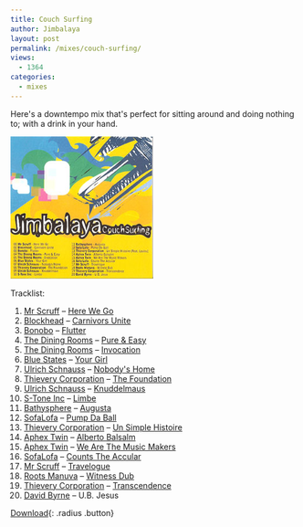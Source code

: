 ```yaml
---
title: Couch Surfing
author: Jimbalaya
layout: post
permalink: /mixes/couch-surfing/
views:
  - 1364
categories:
  - mixes
---
```


Here's a downtempo mix that's perfect for sitting around and doing nothing to; with a drink in your hand.

![Couch Surfing Cover](/assets/images/couchsurfing.jpg)

Tracklist:

01. [Mr Scruff][3] – [Here We Go][4]
02. [Blockhead][5] – [Carnivors Unite][6]
03. [Bonobo][7] – [Flutter][8]
04. [The Dining Rooms][9] – [Pure & Easy][10]
05. [The Dining Rooms][9] – [Invocation][11]
06. [Blue States][12] – [Your Girl][13]
07. [Ulrich Schnauss][14] – [Nobody's Home][15]
08. [Thievery Corporation][16] – [The Foundation][17]
09. [Ulrich Schnauss][14] – [Knuddelmaus][18]
10. [S-Tone Inc][19] – [Limbe][20]
11. [Bathysphere][21] – [Augusta][22]
12. [SofaLofa][23] – [Pump Da Ball][24]
13. [Thievery Corporation][16] – [Un Simple Histoire][25]
14. [Aphex Twin][26] – [Alberto Balsalm][27]
15. [Aphex Twin][26] – [We Are The Music Makers][28]
16. [SofaLofa][23] – [Counts The Accular][29]
17. [Mr Scruff][3] – [Travelogue][30]
18. [Roots Manuva][31] – [Witness Dub][32]
19. [Thievery Corporation][16] – [Transcendence][33]
20. [David Byrne][34] – U.B. Jesus

 [3]: http://itunes.apple.com/WebObjects/MZStore.woa/wa/viewArtist?id=2236724 "Mr Scruff on iTunes"
 [4]: http://itunes.apple.com/WebObjects/MZStore.woa/wa/viewAlbum?i=156674012%26id=156674002%26s=143441 "Here We Go on iTunes"
 [5]: http://itunes.apple.com/WebObjects/MZStore.woa/wa/viewArtist?id=5609495 "Blockhead on iTunes"
 [6]: http://itunes.apple.com/WebObjects/MZStore.woa/wa/viewAlbum?i=122915218%26id=122915062%26s=143441 "Carnivors Unite on iTunes"
 [7]: https://itunes.apple.com/us/artist/bonobo/id416281071?uo=4&at=11l4TK "Bonobo on iTunes"
 [8]: http://itunes.apple.com/WebObjects/MZStore.woa/wa/viewAlbum?i=122846840%26id=122846798%26s=143441 "Flutter on iTunes"
 [9]: http://itunes.apple.com/WebObjects/MZStore.woa/wa/viewArtist?id=5184744 "The Dining Rooms on iTunes"
 [10]: http://itunes.apple.com/WebObjects/MZStore.woa/wa/viewAlbum?i=152646461%26id=152646441%26s=143441 "Pure & Easy on iTunes"
 [11]: http://itunes.apple.com/WebObjects/MZStore.woa/wa/viewAlbum?i=152646477%26id=152646441%26s=143441 "Invocation on iTunes"
 [12]: http://itunes.apple.com/WebObjects/MZStore.woa/wa/viewArtist?id=2727610 "Blue States on iTunes"
 [13]: http://itunes.apple.com/WebObjects/MZStore.woa/wa/viewAlbum?i=308588359%26id=308588326%26s=143441 "Your Girl on iTunes"
 [14]: https://itunes.apple.com/us/artist/ulrich-schnauss/id27759803?uo=4&at=11l4TK "Ulrich Schnauss on iTunes"
 [15]: http://itunes.apple.com/WebObjects/MZStore.woa/wa/viewAlbum?i=120324544%26id=120325194%26s=143441 "Nobody's Home on iTunes"
 [16]: https://itunes.apple.com/us/artist/thievery-corporation/id2726532?uo=4&at=11l4TK "Thievery Corporation on iTunes"
 [17]: http://itunes.apple.com/WebObjects/MZStore.woa/wa/viewAlbum?i=310803496%26id=310803468%26s=143441 "The Foundation on iTunes"
 [18]: http://itunes.apple.com/WebObjects/MZStore.woa/wa/viewAlbum?i=120324214%26id=120325194%26s=143441 "Knuddelmaus on iTunes"
 [19]: http://itunes.apple.com/WebObjects/MZStore.woa/wa/viewArtist?id=150114110 "S-Tone Inc on iTunes"
 [20]: http://itunes.apple.com/WebObjects/MZStore.woa/wa/viewAlbum?i=152646368%26id=152646331%26s=143441 "Limbe on iTunes"
 [21]: http://itunes.apple.com/WebObjects/MZStore.woa/wa/viewArtist?id=131768528 "Bathysphere on iTunes"
 [22]: http://itunes.apple.com/WebObjects/MZStore.woa/wa/viewAlbum?i=131768530%26id=131768524%26s=143441 "Augusta on iTunes"
 [23]: http://itunes.apple.com/WebObjects/MZStore.woa/wa/viewArtist?id=131768472 "SofaLofa on iTunes"
 [24]: http://itunes.apple.com/WebObjects/MZStore.woa/wa/viewAlbum?i=131768474%26id=131768470%26s=143441 "Pump Da Ball on iTunes"
 [25]: http://itunes.apple.com/WebObjects/MZStore.woa/wa/viewAlbum?i=277530661%26id=277530580%26s=143441 "Un Simple Histoire on iTunes"
 [26]: http://itunes.apple.com/WebObjects/MZStore.woa/wa/viewArtist?id=39883194 "Aphex Twin on iTunes"
 [27]: http://itunes.apple.com/WebObjects/MZStore.woa/wa/viewAlbum?i=50235182%26id=50235162%26s=143441 "Alberto Balsalm on iTunes"
 [28]: http://itunes.apple.com/WebObjects/MZStore.woa/wa/viewAlbum?i=299912697%26id=299912636%26s=143441 "We Are The Music Makers on iTunes"
 [29]: http://itunes.apple.com/WebObjects/MZStore.woa/wa/viewAlbum?i=131768480%26id=131768470%26s=143441 "Counts The Accular on iTunes"
 [30]: http://itunes.apple.com/WebObjects/MZStore.woa/wa/viewAlbum?i=220375808%26id=220375525%26s=143441 "Travelogue on iTunes"
 [31]: https://itunes.apple.com/us/artist/roots-manuva/id2900925?uo=4&at=11l4TK "Roots Manuva on iTunes"
 [32]: http://itunes.apple.com/WebObjects/MZStore.woa/wa/viewAlbum?i=122918667%26id=122918299%26s=143441 "Witness Dub on iTunes"
 [33]: http://itunes.apple.com/WebObjects/MZStore.woa/wa/viewAlbum?i=310803490%26id=310803468%26s=143441 "Transcendence on iTunes"
 [34]: http://itunes.apple.com/WebObjects/MZStore.woa/wa/viewArtist?id=47192943 "David Byrne on iTunes"

<p><audio src='/audio/mixes/Jimbalaya-Couch_Surfing.mp3' preload='auto' /></p>

[Download][36]{: .radius .button}

 [36]: /audio/mixes/Jimbalaya-Couch_Surfing.mp3 "Jimbalaya - Couch Surfing"

